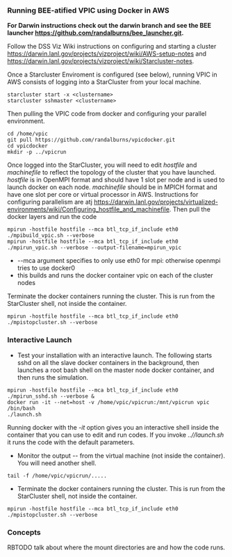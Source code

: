 
<h3> Running BEE-atified VPIC using Docker in AWS </h3>

**For Darwin instructions check out the darwin branch and see the BEE launcher https://github.com/randalburns/bee_launcher.git.**

Follow the DSS Viz Wiki instructions on configuring and starting a cluster https://darwin.lanl.gov/projects/vizproject/wiki/AWS-setup-notes and https://darwin.lanl.gov/projects/vizproject/wiki/Starcluster-notes.

Once a Starcluster Enviroment is configured (see below), running VPIC in AWS consists of logging into a StarCluster from your local machine. 
````
starcluster start -x <clustername>
starcluster sshmaster <clustername>
````
Then pulling the VPIC code from docker and configuring your parallel environment.
````
cd /home/vpic
git pull https://github.com/randalburns/vpicdocker.git
cd vpicdocker
mkdir -p ../vpicrun
````
Once logged into the StarCluster, you will need to edit _hostfile_ and _machinefile_ to reflect the topology of the cluster that you 
have launched.  _hostfile_ is in OpenMPI format and should have 1 slot per node and is used to launch docker on each node.
_machinefile_ should be in MPICH format and have one slot per core or virtual processor in AWS. Instructions for 
configuring parallelism are atj
https://darwin.lanl.gov/projects/virtualized-environments/wiki/Configuring_hostfile_and_machinefile.
Then pull the docker layers and run the code
````
mpirun -hostfile hostfile --mca btl_tcp_if_include eth0 ./mpibuild_vpic.sh --verbose 
mpirun -hostfile hostfile --mca btl_tcp_if_include eth0 ./mpirun_vpic.sh --verbose --output-filename=mpirun_vpic
````
   * --mca argument specifies to only use eth0 for mpi: otherwise openmpi tries to use docker0
   * this builds and runs the docker container vpic on each of the cluster nodes

Terminate the docker containers running the cluster.  This is run from the StarCluster shell, not inside the container.
````
mpirun -hostfile hostfile --mca btl_tcp_if_include eth0 ./mpistopcluster.sh --verbose
````


<h3> Interactive Launch </h3>
   
  * Test your installation with an interactive launch.  The following starts sshd on all the slave docker containers in the background, then launches a root bash shell on the master node docker container, and then runs the simulation.
````
mpirun -hostfile hostfile --mca btl_tcp_if_include eth0 ./mpirun_sshd.sh --verbose &
docker run -it --net=host -v /home/vpic/vpicrun:/mnt/vpicrun vpic /bin/bash
./launch.sh
````
Running docker with the _-it_ option gives you an interactive shell inside the container that you can use to edit and run codes.
If you invoke _..//launch.sh_ it runs the code with the default parameters.

  * Monitor the output -- from the virtual machine (not inside the container).  You will need another shell.
  
````
tail -f /home/vpic/vpicrun/.....
````

  * Terminate the docker containers running the cluster.  This is run from the StarCluster shell, not inside the container.
````
mpirun -hostfile hostfile --mca btl_tcp_if_include eth0 ./mpistopcluster.sh --verbose
````

<h3> Concepts </h3>

RBTODO talk about where the mount directories are and how the code runs.
 
